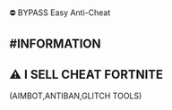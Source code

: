 ⛔ BYPASS Easy Anti-Cheat

#INFORMATION
---
⚠ I SELL CHEAT FORTNITE 
---
(AIMBOT,ANTIBAN,GLITCH TOOLS)
